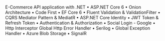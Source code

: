 E-Commerce API application with .NET
• ASP.NET Core 6
• Onion Architecture
• Code First
• EF Core 6
• Fluent Validation & ValidationFilter
• CQRS Mediator Pattern & MediatR 
• ASP.NET Core Identity
• JWT Token & Refresh Token
• Authentication & Authorization
• Social Login - Google
• Http Interceptor Global Http Error Handler
• Serilog 
• Global Exception Handler
• Azure Blob Storage
• SignalR
